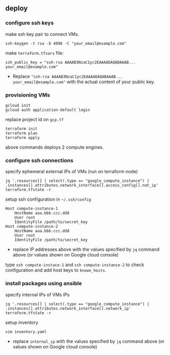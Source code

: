 ## deploy

### configure ssh keys
make ssh key pair to connect VMs.
```
ssh-keygen -t rsa -b 4096 -C "your_email@example.com"
```

make `terraform.tfvars` file:
```hcl
ssh_public_key = "ssh-rsa AAAAB3NzaC1yc2EAAAADAQABAAAB... your_email@example.com"
```
* Replace `"ssh-rsa AAAAB3NzaC1yc2EAAAADAQABAAAB... your_email@example.com"` with the actual content of your public key.

### provisioning VMs
```
gcloud init
gcloud auth application-default login
```
replace project id on `gcp.tf`
```
terraform init
terraform plan
terraform apply
```

above commands deploys 2 compute engines.
### configure ssh connections

specify ephemeral external IPs of VMs (run on terraform node)
```
jq '.resources[] | select(.type == "google_compute_instance") | .instances[].attributes.network_interface[].access_config[].nat_ip' terraform.tfstate -r
```

setup ssh configuration in `~/.ssh/config`
```
Host compute-instance-1
    HostName aaa.bbb.ccc.ddd
    User root
    IdentityFile /path/to/secret_key
Host compute-instance-2
    HostName aaa.bbb.ccc.ddd
    User root
    IdentityFile /path/to/secret_key
```
* replace IP addresses above with the values specified by `jq` command above (or values shown on Google cloud console)

type `ssh compute-instace-1` and `ssh compute-instance-2` to check configuration and add host keys to `known_hosts`.

### install packages using ansible

specify internal IPs of VMs IPs
```
jq '.resources[] | select(.type == "google_compute_instance") | .instances[].attributes.network_interface[].network_ip' terraform.tfstate -r
```

setup inventory
```
vim inventory.yaml
```
* replace `internal_ip` with the values specified by `jq` command above (or values shown on Google cloud console)


